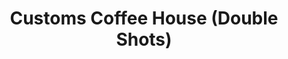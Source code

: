 ---
title: "Customs Coffee House (Double Shots)"
url: /philadelphia/customs-coffee-house-double-shots/
shop: bakery
---